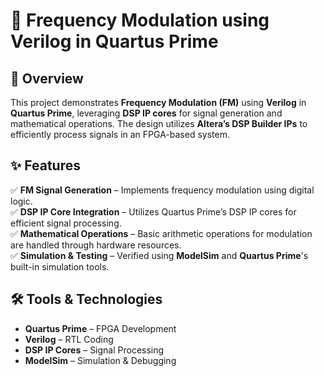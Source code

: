 # 📡 Frequency Modulation using Verilog in Quartus Prime  

## 🔹 Overview  
This project demonstrates **Frequency Modulation (FM)** using **Verilog** in **Quartus Prime**, leveraging **DSP IP cores** for signal generation and mathematical operations. The design utilizes **Altera’s DSP Builder IPs** to efficiently process signals in an FPGA-based system.  

## ✨ Features  
✅ **FM Signal Generation** – Implements frequency modulation using digital logic.  
✅ **DSP IP Core Integration** – Utilizes Quartus Prime’s DSP IP cores for efficient signal processing.  
✅ **Mathematical Operations** – Basic arithmetic operations for modulation are handled through hardware resources.  
✅ **Simulation & Testing** – Verified using **ModelSim** and **Quartus Prime**'s built-in simulation tools.  

## 🛠️ Tools & Technologies  
- **Quartus Prime** – FPGA Development  
- **Verilog** – RTL Coding  
- **DSP IP Cores** – Signal Processing  
- **ModelSim** – Simulation & Debugging  


